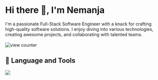# Hi there :wave:, I'm Nemanja

I'm a passionate Full-Stack Software Engineer with a knack for crafting high-quality software solutions. I enjoy diving into various technologies, creating awesome projects, and collaborating with talented teams.  
<br />
![view counter](https://komarev.com/ghpvc/?username=manojlovic98&color=blue)


## 🚀 Language and Tools
<img src="https://skillicons.dev/icons?i=html,css,sass,tailwind,bootstrap,js,jest,react,vue,redux,threejs,nodejs,webpack,babel,express,nestjs,nextjs,vite,graphql,django,nginx,py,flask,mysql,postgres,bash,pug,astro,git,ruby,rails,kubernetes,docker,jenkins,githubactions,linux,redis,aws,azure,firebase,gcp,postman,heroku,blender,figma" />
